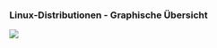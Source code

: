 ### Linux-Distributionen - Graphische Übersicht

<a href="../../images/Linux_Distribution_Timeline.svg" target="_blank"><img src="../../images/Linux_Distribution_Timeline.svg"></a>